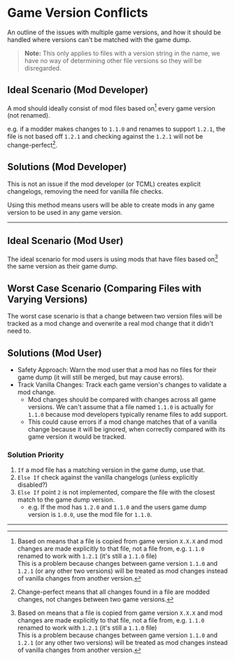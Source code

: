 # Game Version Conflicts

An outline of the issues with multiple game versions, and how it should be handled where versions can't be matched with the game dump.

> **Note:** This only applies to files with a version string in the name, we have no way of determining other file versions so they will be disregarded. 

## Ideal Scenario (Mod Developer)

A mod should ideally consist of mod files based on[^1] every game version (not renamed).

e.g. if a modder makes changes to `1.1.0` and renames to support `1.2.1`, the file is not based off `1.2.1` and checking against the `1.2.1` will not be change-perfect[^2].

## Solutions (Mod Developer)

This is not an issue if the mod developer (or TCML) creates explicit changelogs, removing the need for vanilla file checks.

Using this method means users will be able to create mods in any game version to be used in any game version.

---

## Ideal Scenario (Mod User)

The ideal scenario for mod users is using mods that have files based on[^1] the same version as their game dump.

## Worst Case Scenario (Comparing Files with Varying Versions)

The worst case scenario is that a change between two version files will be tracked as a mod change and overwrite a real mod change that it didn't need to.

## Solutions (Mod User)

* Safety Approach: Warn the mod user that a mod has no files for their game dump (it will still be merged, but may cause errors).
* Track Vanilla Changes: Track each game version's changes to validate a mod change.
  * Mod changes should be compared with changes across all game versions. We can't assume that a file named `1.1.0` is actually for `1.1.0` because mod developers typically rename files to add support.
  * This could cause errors if a mod change matches that of a vanilla change because it will be ignored, when correctly compared with its game version it would be tracked.

### Solution Priority

1. `If` a mod file has a matching version in the game dump, use that.
2. `Else If` check against the vanilla changelogs (unless explicitly disabled?)
3. `Else If` point `2` is not implemented, compare the file with the closest match to the game dump version.
   * e.g. If the mod has `1.2.0` and `1.1.0` and the users game dump version is `1.0.0`, use the mod file for `1.1.0`.

---

[^1]: Based on means that a file is copied from game version `X.X.X` and mod changes are made explicitly to that file, not a file from, e.g. `1.1.0` renamed to work with `1.2.1` (it's still a `1.1.0` file)<br>
      This is a problem because changes between game version `1.1.0` and `1.2.1` (or any other two versions) will be treated as mod changes instead of vanilla changes from another version.
[^2]: Change-perfect means that all changes found in a file are modded changes, not changes between two game versions.